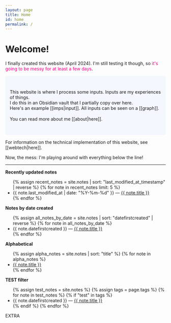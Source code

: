 ```yaml
---
layout: page
title: Home
id: home
permalink: /
---
```

# Welcome!

I finally created this website (April 2024).  I'm still testing it though, so <span style="color:#f90185">it's going to be messy for at least a few days</span>. 

<p style="padding: 3em 1em; background: #f5f7ff; border-radius: 4px;">
  This website is where I process some inputs. Inputs are my experiences of things.
  <br>
  I do this in an Obsidian vault that I partially copy over here.
  <br>
  Here's an example [[imps|input]]. All inputs can be seen on a [[graph]].
  <br>
  <br>
  You can read more about me [[about|here]].
</p>

For information on the technical implementation of this website, see [[webtech|here]].

Now, the mess: I'm playing around with everything below the line!

---

<!-- TESTING -->

<strong>Recently updated notes</strong>

<ul>
  {% assign recent_notes = site.notes | sort: "last_modified_at_timestamp" | reverse %}
  {% for note in recent_notes limit: 5 %}
    <li>
      {{ note.last_modified_at | date: "%Y-%m-%d" }} — <a class="internal-link" href="{{ site.baseurl }}{{ note.url }}">{{ note.title }}</a>
    </li>
  {% endfor %}
</ul>

<strong>Notes by date created</strong>

<ul>
  {% assign all_notes_by_date = site.notes | sort: "datefirstcreated" | reverse %}
  {% for note in all_notes_by_date %}
    <li>
      {{ note.datefirstcreated }} — <a class="internal-link" href="{{ site.baseurl }}{{ note.url }}">{{ note.title }}</a> 
    </li>
  {% endfor %}
</ul>

<strong>Alphabetical</strong>

<ul>
  {% assign alpha_notes = site.notes | sort: "title" %}
  {% for note in alpha_notes %}
    <li>
      <a class="internal-link" href="{{ site.baseurl }}{{ note.url }}">{{ note.title }}</a> 
    </li>
  {% endfor %}
</ul>



<strong>TEST filter</strong>

<ul>
  {% assign test_notes = site.notes %}
  {% assign tags = page.tags %}
  {% for note in test_notes %}
  {% if "test" in tags %}
	<li>
      {{ note.datefirstcreated }} — <a class="internal-link" href="{{ site.baseurl }}{{ note.url }}">{{ note.title }}</a> 
    </li>
    {% endif %}
  {% endfor %}
</ul>



EXTRA

 <!-- {% assign test_notes3 = site.notes.filter(title='Imps') %} -->


<style>
  .wrapper {
    max-width: 46em;
  }
</style>
